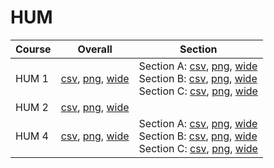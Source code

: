 # HUM

| Course | Overall | Section |
| ------ | ------- | ------- |
| HUM 1 | [csv](https://github.com/UCSD-Historical-Enrollment-Data/2024Winter/blob/main/overall/HUM%201.csv), [png](https://raw.githubusercontent.com/UCSD-Historical-Enrollment-Data/2024Winter/main/plot_overall/HUM%201.png), [wide](https://raw.githubusercontent.com/UCSD-Historical-Enrollment-Data/2024Winter/main/plot_overall_wide/HUM%201.png) | Section A: [csv](https://github.com/UCSD-Historical-Enrollment-Data/2024Winter/blob/main/section/HUM%201_A.csv), [png](https://raw.githubusercontent.com/UCSD-Historical-Enrollment-Data/2024Winter/main/plot_section/HUM%201_A.png), [wide](https://raw.githubusercontent.com/UCSD-Historical-Enrollment-Data/2024Winter/main/plot_section_wide/HUM%201_A.png)<br>Section B: [csv](https://github.com/UCSD-Historical-Enrollment-Data/2024Winter/blob/main/section/HUM%201_B.csv), [png](https://raw.githubusercontent.com/UCSD-Historical-Enrollment-Data/2024Winter/main/plot_section/HUM%201_B.png), [wide](https://raw.githubusercontent.com/UCSD-Historical-Enrollment-Data/2024Winter/main/plot_section_wide/HUM%201_B.png)<br>Section C: [csv](https://github.com/UCSD-Historical-Enrollment-Data/2024Winter/blob/main/section/HUM%201_C.csv), [png](https://raw.githubusercontent.com/UCSD-Historical-Enrollment-Data/2024Winter/main/plot_section/HUM%201_C.png), [wide](https://raw.githubusercontent.com/UCSD-Historical-Enrollment-Data/2024Winter/main/plot_section_wide/HUM%201_C.png) |
| HUM 2 | [csv](https://github.com/UCSD-Historical-Enrollment-Data/2024Winter/blob/main/overall/HUM%202.csv), [png](https://raw.githubusercontent.com/UCSD-Historical-Enrollment-Data/2024Winter/main/plot_overall/HUM%202.png), [wide](https://raw.githubusercontent.com/UCSD-Historical-Enrollment-Data/2024Winter/main/plot_overall_wide/HUM%202.png) |  |
| HUM 4 | [csv](https://github.com/UCSD-Historical-Enrollment-Data/2024Winter/blob/main/overall/HUM%204.csv), [png](https://raw.githubusercontent.com/UCSD-Historical-Enrollment-Data/2024Winter/main/plot_overall/HUM%204.png), [wide](https://raw.githubusercontent.com/UCSD-Historical-Enrollment-Data/2024Winter/main/plot_overall_wide/HUM%204.png) | Section A: [csv](https://github.com/UCSD-Historical-Enrollment-Data/2024Winter/blob/main/section/HUM%204_A.csv), [png](https://raw.githubusercontent.com/UCSD-Historical-Enrollment-Data/2024Winter/main/plot_section/HUM%204_A.png), [wide](https://raw.githubusercontent.com/UCSD-Historical-Enrollment-Data/2024Winter/main/plot_section_wide/HUM%204_A.png)<br>Section B: [csv](https://github.com/UCSD-Historical-Enrollment-Data/2024Winter/blob/main/section/HUM%204_B.csv), [png](https://raw.githubusercontent.com/UCSD-Historical-Enrollment-Data/2024Winter/main/plot_section/HUM%204_B.png), [wide](https://raw.githubusercontent.com/UCSD-Historical-Enrollment-Data/2024Winter/main/plot_section_wide/HUM%204_B.png)<br>Section C: [csv](https://github.com/UCSD-Historical-Enrollment-Data/2024Winter/blob/main/section/HUM%204_C.csv), [png](https://raw.githubusercontent.com/UCSD-Historical-Enrollment-Data/2024Winter/main/plot_section/HUM%204_C.png), [wide](https://raw.githubusercontent.com/UCSD-Historical-Enrollment-Data/2024Winter/main/plot_section_wide/HUM%204_C.png) |
